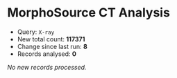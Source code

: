 # MorphoSource CT Analysis

* Query: `X-ray`
* New total count: **117371**
* Change since last run: **8**
* Records analysed: **0**

_No new records processed._